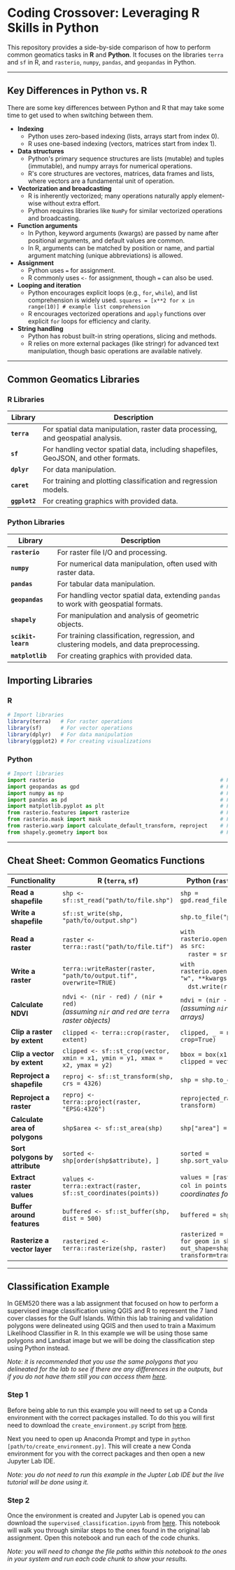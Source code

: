 # Coding Crossover: Leveraging R Skills in Python
This repository provides a side-by-side comparison of how to perform common geomatics tasks in **R** and **Python**. It focuses on the libraries `terra` and `sf` in R, and `rasterio`, `numpy`, `pandas`, and `geopandas` in Python.

---
## Key Differences in Python vs. R
There are some key differences between Python and R that may take some time to get used to when switching between them.

- **Indexing**
  - Python uses zero-based indexing (lists, arrays start from index 0).
  - R uses one-based indexing (vectors, matrices start from index 1).
- **Data structures**
  - Python's primary sequence structures are lists (mutable) and tuples (immutable), and numpy arrays for numerical operations.
  - R's core structures are vectores, matrices, data frames and lists, where vectors are a fundamental unit of operation.
- **Vectorization and broadcasting**
  - R is inherently vectorized; many operations naturally apply element-wise without extra effort.
  - Python requires libraries like `NumPy` for similar vectorized operations and broadcasting.
- **Function arguments**
  - In Python, keyword arguments (kwargs) are passed by name after positional arguments, and default values are common.
  - In R, arguments can be matched by position or name, and partial argument matching (unique abbreviations) is allowed.
- **Assignment**
  - Python uses `=` for assignment.
  - R commonly uses `<-` for assignment, though `=` can also be used.
- **Looping and iteration**
  - Python encourages explicit loops (e.g., `for`, `while`), and list comprehension is widely used.
      `squares = [x**2 for x in range(10)] # example list comprehension`
  - R encourages vectorized operations and `apply` functions over explicit `for` loops for efficiency and clarity.
- **String handling**
  - Python has robust built-in string operations, slicing and methods.
  - R relies on more external packages (like stringr) for advanced text manipulation, though basic operations are available natively.

---
## Common Geomatics Libraries

### R Libraries
| **Library**   | **Description**                                                                                   |
|---------------|---------------------------------------------------------------------------------------------------|
| **`terra`**   | For spatial data manipulation, raster data processing, and geospatial analysis.                  |
| **`sf`**      | For handling vector spatial data, including shapefiles, GeoJSON, and other formats.              |
| **`dplyr`**   | For data manipulation.                                                                           |
| **`caret`**   | For training and plotting classification and regression models.                                  |
| **`ggplot2`** | For creating graphics with provided data.                                                        |

### Python Libraries
| **Library**        | **Description**                                                                                   |
|--------------------|---------------------------------------------------------------------------------------------------|
| **`rasterio`**     | For raster file I/O and processing.                                                              |
| **`numpy`**        | For numerical data manipulation, often used with raster data.                                    |
| **`pandas`**       | For tabular data manipulation.                                                                   |
| **`geopandas`**    | For handling vector spatial data, extending `pandas` to work with geospatial formats.            |
| **`shapely`**      | For manipulation and analysis of geometric objects.                                              |
| **`scikit-learn`** | For training classification, regression, and clustering models, and data preprocessing.          |
| **`matplotlib`**   | For creating graphics with provided data.                                                        |

## Importing Libraries

### R
```R
# Import libraries
library(terra)   # For raster operations
library(sf)      # For vector operations
library(dplyr)   # For data manipulation
library(ggplot2) # For creating visualizations
```

### Python
```python
# Import libraries
import rasterio                                                     # For raster operations
import geopandas as gpd                                             # For vector data
import numpy as np                                                  # For numerical data
import pandas as pd                                                 # For tabular data manipulation
import matplotlib.pyplot as plt                                     # For creating visulizations
from rasterio.features import rasterize                             # For rasterizing vector data
from rasterio.mask import mask                                      # For masking raster data
from rasterio.warp import calculate_default_transform, reproject    # For raster reprojection
from shapely.geometry import box                                    # For creating bounding box
```

---
## Cheat Sheet: Common Geomatics Functions

| **Functionality**            | **R (`terra`, `sf`)**                                                                                                                                   | **Python (`rasterio`, `geopandas`, etc.)**                                                                                                                      |
|-------------------------------|---------------------------------------------------------------------------------------------------------------------------------------------------------|----------------------------------------------------------------------------------------------------------------------------------------------------------------|
| **Read a shapefile**          | `shp <- sf::st_read("path/to/file.shp")`                                                                                                               | `shp = gpd.read_file("path/to/file.shp")`                                                                                                                      |
| **Write a shapefile**         | `sf::st_write(shp, "path/to/output.shp")`                                                                                                              | `shp.to_file("path/to/output.shp")`                                                                                                                            |
| **Read a raster**             | `raster <- terra::rast("path/to/file.tif")`                                                                                                            | `with rasterio.open("path/to/file.tif") as src:`<br>&nbsp;&nbsp;&nbsp;&nbsp;`raster = src.read()`                                                              |
| **Write a raster**            | `terra::writeRaster(raster, "path/to/output.tif", overwrite=TRUE)`                                                                                     | `with rasterio.open("path/to/output.tif", "w", **kwargs) as dst:`<br>&nbsp;&nbsp;&nbsp;&nbsp;`dst.write(raster)`                                               |
| **Calculate NDVI**            | `ndvi <- (nir - red) / (nir + red)` <br>*(assuming `nir` and `red` are `terra` raster objects)*                                                        | `ndvi = (nir - red) / (nir + red)` <br>*(assuming `nir` and `red` are `numpy` arrays)*                                                                         |
| **Clip a raster by extent**   | `clipped <- terra::crop(raster, extent)`                                                                                                               | `clipped, _ = mask(src, shapes, crop=True)`                                                                                |
| **Clip a vector by extent**   | `clipped <- sf::st_crop(vector, xmin = x1, ymin = y1, xmax = x2, ymax = y2)`                                                                            | `bbox = box(x1, y1, x2, y2)`<br>`clipped = vector.clip(bbox)`                                                            |
| **Reproject a shapefile**     | `reproj <- sf::st_transform(shp, crs = 4326)`                                                                                                          | `shp = shp.to_crs(epsg=4326)`                                                                                                                                 |
| **Reproject a raster**        | `reproj <- terra::project(raster, "EPSG:4326")`                                                                                                        | `reprojected_raster = reproject(src, transform)`                                        |
| **Calculate area of polygons**| `shp$area <- sf::st_area(shp)`                                                                                                                         | `shp["area"] = shp.geometry.area`                                                                                                                              |
| **Sort polygons by attribute**| `sorted <- shp[order(shp$attribute), ]`                                                                                                                | `sorted = shp.sort_values("attribute")`                                                                                                                        |
| **Extract raster values**     | `values <- terra::extract(raster, sf::st_coordinates(points))`                                                                                         | `values = [raster[row, col] for row, col in points]` *(requires array coordinates for `numpy`)*                                                                |
| **Buffer around features**    | `buffered <- sf::st_buffer(shp, dist = 500)`                                                                                                           | `buffered = shp.buffer(500)`                                                                                                                                  |
| **Rasterize a vector layer**  | `rasterized <- terra::rasterize(shp, raster)`                                                                                                          | `rasterized = rasterize([(geom, 1) for geom in shp.geometry], out_shape=shape, transform=transform)`             |

---
## Classification Example
In GEM520 there was a lab assignment that focused on how to perform a supervised image classification using QGIS and R to represent the 7 land cover classes for the Gulf Islands. Within this lab training and validation polygons were delineated using QGIS and then used to train a Maximum Likelihood Classifier in R. In this example we will be using those same polygons and Landsat image but we will be doing the classification step using Python instead.

*Note: it is recommended that you use the same polygons that you delineated for the lab to see if there are any differences in the outputs, but if you do not have them still you can access them [here](https://github.com/ubc-mgem-fcor599/FCOR-599-Workshops/tree/main/CodingCrossover/data).*

### Step 1
Before being able to run this example you will need to set up a Conda environment with the correct packages installed. To do this you will first need to download the `create_environment.py` script from [here](https://github.com/ubc-mgem-fcor599/FCOR-599-Workshops/blob/main/CodingCrossover/scripts/create_environment.py).

Next you need to open up Anaconda Prompt and type in `python [path/to/create_environment.py]`. This will create a new Conda environment for you with the correct packages and then open a new Jupyter Lab IDE.

*Note: you do not need to run this example in the Jupter Lab IDE but the live tutorial will be done using it.*

### Step 2
Once the environment is created and Jupyter Lab is opened you can download the `supervised_classification.ipynb` from [here](https://github.com/ubc-mgem-fcor599/FCOR-599-Workshops/blob/main/CodingCrossover/scripts/supervised_classification.ipynb). This notebook will walk you through similar steps to the ones found in the original lab assignment. Open this notebook and run each of the code chunks.

*Note: you will need to change the file paths within this notebook to the ones in your system and run each code chunk to show your results.*
